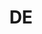---
name: Peggy Carr
department: Department of Education,National Center for Education Statistics
title: DE
---